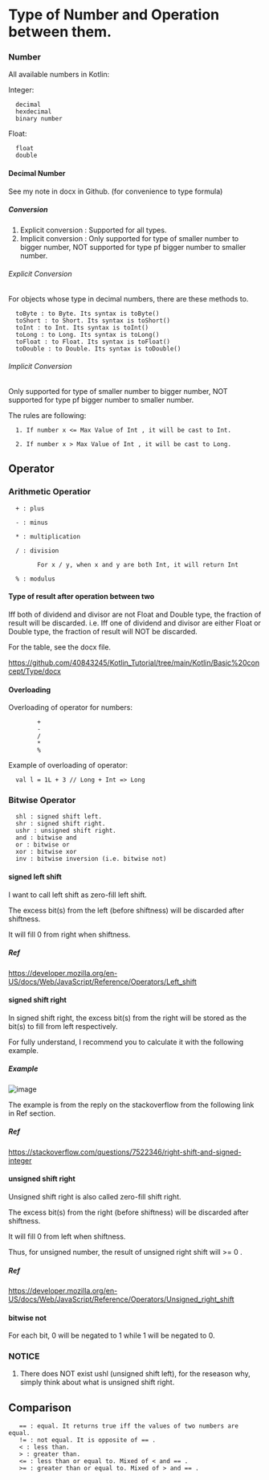 # Type of Number and Operation between them.
### Number 
All available numbers in Kotlin:

Integer:

      decimal
      hexdecimal
      binary number

Float:

      float
      double
      
#### Decimal Number
See my note in docx in Github. (for convenience to type formula)  
##### Conversion
1. Explicit conversion : Supported for all types.
2. Implicit conversion : Only supported for type of smaller number to bigger number, NOT supported for type pf bigger number to smaller number.

###### Explicit Conversion
For objects whose type in decimal numbers, there are these methods to<type>.

      toByte : to Byte. Its syntax is toByte()
      toShort : to Short. Its syntax is toShort()
      toInt : to Int. Its syntax is toInt()
      toLong : to Long. Its syntax is toLong()
      toFloat : to Float. Its syntax is toFloat()
      toDouble : to Double. Its syntax is toDouble()

###### Implicit Conversion
Only supported for type of smaller number to bigger number, NOT supported for type pf bigger number to smaller number.

The rules are following:

      1. If number x <= Max Value of Int , it will be cast to Int.

      2. If number x > Max Value of Int , it will be cast to Long.

## Operator
### Arithmetic Operatior
      + : plus

      - : minus

      * : multiplication

      / : division

            For x / y, when x and y are both Int, it will return Int

      % : modulus

#### Type of result after operation between two
Iff both of dividend and divisor are not Float and Double type, the fraction of result will be discarded.
i.e. Iff one of dividend and divisor are either Float or Double type, the fraction of result will NOT be discarded.

For the table, see the docx file.

https://github.com/40843245/Kotlin_Tutorial/tree/main/Kotlin/Basic%20concept/Type/docx

#### Overloading
Overloading of operator for numbers:
            
            + 
            - 
            / 
            * 
            %
            
Example of overloading of operator:

      val l = 1L + 3 // Long + Int => Long

### Bitwise Operator   

      shl : signed shift left.
      shr : signed shift right.
      ushr : unsigned shift right.
      and : bitwise and
      or : bitwise or
      xor : bitwise xor
      inv : bitwise inversion (i.e. bitwise not)

#### signed left shift 
I want to call left shift as zero-fill left shift.

The excess bit(s) from the left (before shiftness) will be discarded after shiftness.

It will fill 0 from right when shiftness.

##### Ref
https://developer.mozilla.org/en-US/docs/Web/JavaScript/Reference/Operators/Left_shift

#### signed shift right
In signed shift right, the excess bit(s) from the right will be stored as the bit(s) to fill from left respectively.

For fully understand, I recommend you to calculate it with the following example.

##### Example
![image](https://github.com/40843245/Kotlin_Tutorial/assets/75050655/d1716884-352c-4768-bb4f-d32bb9f078e6)

The example is from the reply on the stackoverflow from the following link in Ref section.

##### Ref
https://stackoverflow.com/questions/7522346/right-shift-and-signed-integer

#### unsigned shift right
Unsigned shift right is also called zero-fill shift right.

The excess bit(s) from the right (before shiftness) will be discarded after shiftness. 

It will fill 0 from left when shiftness.

Thus, for unsigned number, the result of unsigned right shift will >= 0 .

##### Ref
https://developer.mozilla.org/en-US/docs/Web/JavaScript/Reference/Operators/Unsigned_right_shift

#### bitwise not
For each bit, 0 will be negated to 1 while 1 will be negated to 0.

### NOTICE
1. There does NOT exist ushl (unsigned shift left), for the reseason why, simply think about what is unsigned shift right.
      
## Comparison

       == : equal. It returns true iff the values of two numbers are equal.
       != : not equal. It is opposite of == .
       < : less than.
       > : greater than.
       <= : less than or equal to. Mixed of < and == .
       >= : greater than or equal to. Mixed of > and == . 
